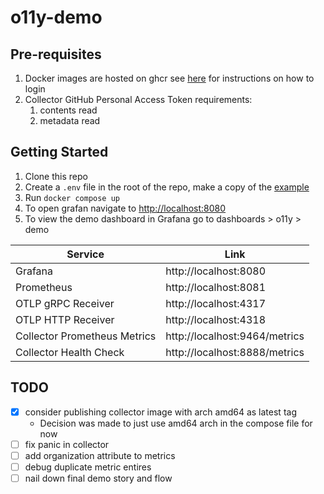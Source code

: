 # o11y-demo

## Pre-requisites

1. Docker images are hosted on ghcr see [here](https://docs.github.com/en/packages/working-with-a-github-packages-registry/working-with-the-container-registry#authenticating-with-a-personal-access-token-classic) for instructions on how to login
2. Collector GitHub Personal Access Token requirements: 
   1. contents read
   2. metadata read

## Getting Started

1. Clone this repo
2. Create a `.env` file in the root of the repo, make a copy of the [example](.env.example)
3. Run `docker compose up`
4. To open grafan navigate to [http://localhost:8080](http://localhost:8080)
5. To view the demo dashboard in Grafana go to dashboards > o11y > demo

| Service | Link |
| --- | --- |
| Grafana | http://localhost:8080 |
| Prometheus | http://localhost:8081 |
| OTLP gRPC Receiver | http://localhost:4317 |
| OTLP HTTP Receiver | http://localhost:4318 |
| Collector Prometheus Metrics | http://localhost:9464/metrics |
| Collector Health Check | http://localhost:8888/metrics |

## TODO

- [x] consider publishing collector image with arch amd64 as latest tag
  - Decision was made to just use amd64 arch in the compose file for now
- [ ] fix panic in collector
- [ ] add organization attribute to metrics
- [ ] debug duplicate metric entires
- [ ] nail down final demo story and flow